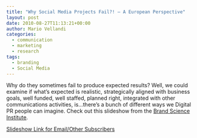 ```yaml
---
title: "Why Social Media Projects Fail?! – A European Perspective"
layout: post
date: 2010-08-27T11:13:21+00:00
author: Mario Vellandi
categories:
  - communication
  - marketing
  - research
tags:
  - branding
  - Social Media
---
```

Why do they sometimes fail to produce expected results? Well, we could examine if what&#8217;s expected is realistic, strategically aligned with business goals, well funded, well staffed, planned right, integrated with other communications activities, is&#8230;there&#8217;s a bunch of different ways we Digital PR people can imagine. Check out this slideshow from the [Brand Science Institute](http://www.bsi.ag/).

[Slideshow Link for Email/Other Subscribers](http://www.slideshare.net/Insidebsi/why-social-media-projects-fail-a-european-perspective)

